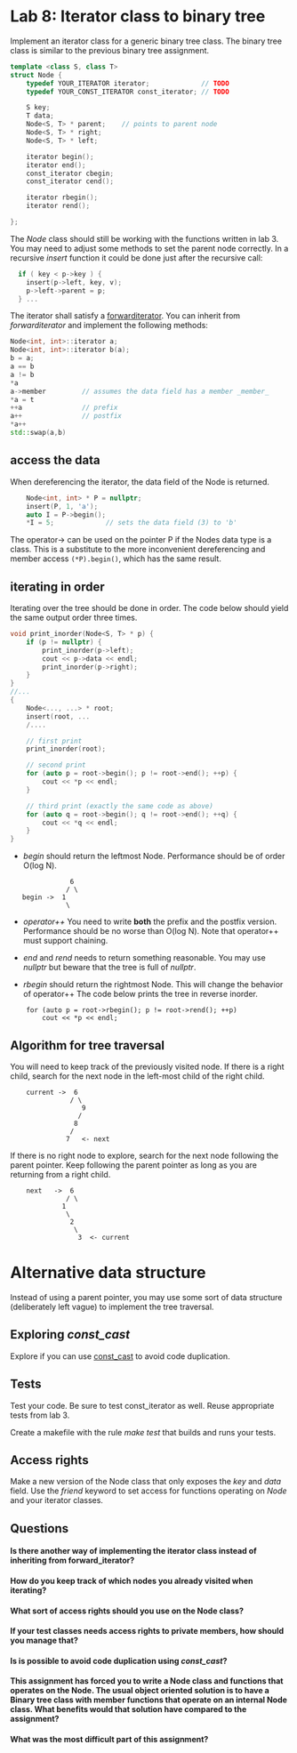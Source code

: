 # Lab 8: Iterator class to binary tree

Implement an iterator class for a generic binary tree class. The
binary tree class is similar to the previous binary tree assignment.

```c++
template <class S, class T>
struct Node {
    typedef YOUR_ITERATOR iterator;             // TODO
    typedef YOUR_CONST_ITERATOR const_iterator; // TODO

    S key;
    T data;
    Node<S, T> * parent;    // points to parent node
    Node<S, T> * right;
    Node<S, T> * left;

    iterator begin();
    iterator end();
    const_iterator cbegin;
    const_iterator cend();

    iterator rbegin();
    iterator rend();

};
```

The _Node_ class should still be working with the functions written in
lab 3. You may need to adjust some methods to set the parent node
correctly. In a recursive _insert_ function it could be done just
after the recursive call:

```c++
  if ( key < p->key ) {
    insert(p->left, key, v);
    p->left->parent = p;
  } ...
```

The iterator shall satisfy a
[forwarditerator](http://en.cppreference.com/w/cpp/concept/ForwardIterator). You
can inherit from _forwarditerator_ and implement the following
methods:

```c++
Node<int, int>::iterator a;
Node<int, int>::iterator b(a);
b = a;
a == b
a != b
*a
a->member         // assumes the data field has a member _member_
*a = t
++a               // prefix
a++               // postfix
*a++
std::swap(a,b)
```

## access the data

When dereferencing the iterator, the data field of the Node is returned.

```c++
    Node<int, int> * P = nullptr;
    insert(P, 1, 'a');
    auto I = P->begin();
    *I = 5;             // sets the data field (3) to 'b'
```

The operator-> can be used on the pointer P if the Nodes data type is a class.
This is a substitute to the more inconvenient dereferencing and member access
`(*P).begin()`, which has the same result.

## iterating in order

Iterating over the tree should be done in order. The code below
should yield the same output order three times.

```c++
void print_inorder(Node<S, T> * p) {
    if (p != nullptr) {
        print_inorder(p->left);
        cout << p->data << endl;
        print_inorder(p->right);
    }
}
//...
{
    Node<..., ...> * root;
    insert(root, ...
    /....

    // first print
    print_inorder(root);

    // second print
    for (auto p = root->begin(); p != root->end(); ++p) {
        cout << *p << endl;
    }

    // third print (exactly the same code as above)
    for (auto q = root->begin(); q != root->end(); ++q) {
        cout << *q << endl;
    }
}
```

* _begin_ should return the leftmost Node. Performance should be of
order O(log N).

```
               6
              / \
   begin ->  1
              \
```

* _operator++_ You need to write **both** the prefix and the postfix
  version. Performance should be no worse than O(log N). Note that operator++ must support chaining.

* _end_ and _rend_ needs to return something reasonable. You may use _nullptr_
  but beware that the tree is full of _nullptr_.

* _rbegin_ should return the rightmost Node. This will change the behavior of operator++
  The code below prints the tree in reverse inorder.

```
    for (auto p = root->rbegin(); p != root->rend(); ++p)
        cout << *p << endl;
```


## Algorithm for tree traversal

You will need to keep track of the previously visited node. If there
is a right child, search for the next node in the left-most child of
the right child.

```
    current ->  6
               / \
                  9
                 /
                8
               /
              7   <- next
```

If there is no right node to explore, search for the next node
following the parent pointer. Keep following the parent pointer as
long as you are returning from a right child.

```
    next   ->  6
              / \
             1
              \
               2
                \
                 3  <- current
```

# Alternative data structure
Instead of using a parent pointer, you may use some sort of data structure (deliberately left vague) to implement the tree traversal.

## Exploring *const_cast*

Explore if you can use
[const_cast](http://en.cppreference.com/w/cpp/language/const_cast) to
avoid code duplication.


## Tests

Test your code. Be sure to test const_iterator as well. Reuse appropriate tests from lab 3.

Create a makefile with the rule _make test_ that builds and runs your tests.

## Access rights

Make a new version of the Node class that only exposes the _key_ and _data_ field. Use the _friend_ keyword to set access for functions operating on _Node_ and your iterator classes.


## Questions

#### Is there another way of implementing the iterator class instead of inheriting from forward_iterator?




#### How do you keep track of which nodes you already visited when iterating?



#### What sort of access rights should you use on the Node class?



#### If your test classes needs access rights to private members, how should you manage that?



#### Is is possible to avoid code duplication using *const_cast*?


#### This assignment has forced you to write a Node class and functions that operates on the Node. The usual object oriented solution is to have a Binary tree class with member functions that operate on an internal Node class. What benefits would that solution have compared to the assignment?



#### What was the most difficult part of this assignment?
